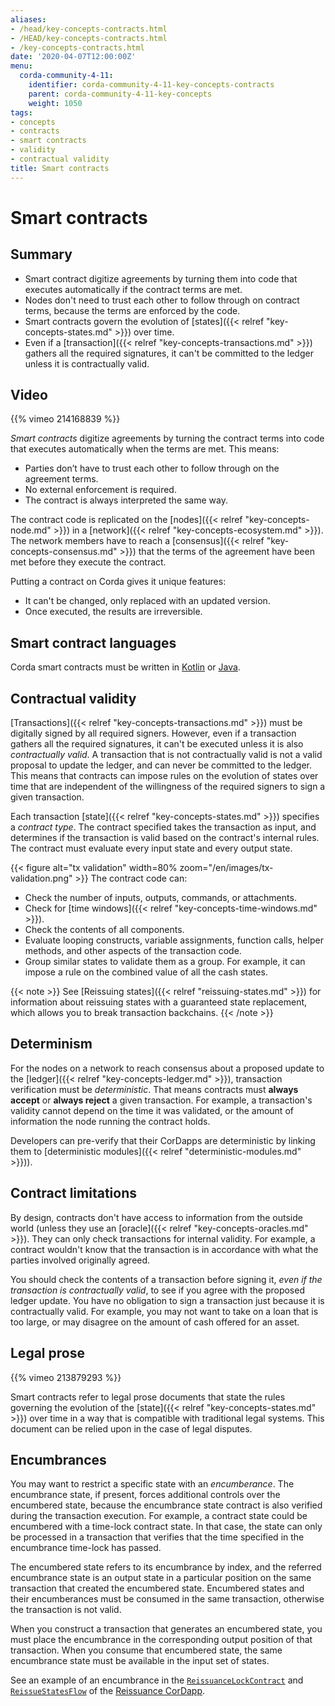 ```yaml
---
aliases:
- /head/key-concepts-contracts.html
- /HEAD/key-concepts-contracts.html
- /key-concepts-contracts.html
date: '2020-04-07T12:00:00Z'
menu:
  corda-community-4-11:
    identifier: corda-community-4-11-key-concepts-contracts
    parent: corda-community-4-11-key-concepts
    weight: 1050
tags:
- concepts
- contracts
- smart contracts
- validity
- contractual validity
title: Smart contracts
---
```



# Smart contracts

## Summary

* Smart contract digitize agreements by turning them into code that executes automatically if the contract terms are met.
* Nodes don't need to trust each other to follow through on contract terms, because the terms are enforced by the code.
* Smart contracts govern the evolution of [states]({{< relref "key-concepts-states.md" >}}) over time.
* Even if a [transaction]({{< relref "key-concepts-transactions.md" >}}) gathers all the required signatures, it can't be committed to the ledger unless it is contractually valid.

## Video

{{% vimeo 214168839 %}}


*Smart contracts* digitize agreements by turning the contract terms into code that executes automatically when the terms are met. This means:
* Parties don’t have to trust each other to follow through on the agreement terms.
* No external enforcement is required.
* The contract is always interpreted the same way.

The contract code is replicated on the [nodes]({{< relref "key-concepts-node.md" >}}) in a [network]({{< relref "key-concepts-ecosystem.md" >}}). The network members have to reach a [consensus]({{< relref "key-concepts-consensus.md" >}}) that the terms of the agreement have been met before they execute the contract.

Putting a contract on Corda gives it unique features:
* It can't be changed, only replaced with an updated version.
* Once executed, the results are irreversible.

## Smart contract languages
Corda smart contracts must be written in [Kotlin](https://kotlinlang.org/) or [Java](https://www.java.com/en/).

## Contractual validity

[Transactions]({{< relref "key-concepts-transactions.md" >}}) must be digitally signed by all required signers. However, even if a
transaction gathers all the required signatures, it can't be executed unless it is also *contractually valid*. A transaction that is not contractually valid is not a valid proposal to update the ledger, and can never be committed to the ledger. This means that contracts can impose rules on the evolution of states over time that are independent of the willingness of the required signers to sign a given transaction.

Each transaction [state]({{< relref "key-concepts-states.md" >}}) specifies a *contract type*. The contract specified takes the transaction as input, and determines if the transaction is valid based on the
contract's internal rules. The contract must evaluate every input state and every output state.

{{< figure alt="tx validation" width=80% zoom="/en/images/tx-validation.png" >}}
The contract code can:

* Check the number of inputs, outputs, commands, or attachments.
* Check for [time windows]({{< relref "key-concepts-time-windows.md" >}}).
* Check the contents of all components.
* Evaluate looping constructs, variable assignments, function calls, helper methods, and other aspects of the transaction code.
* Group similar states to validate them as a group. For example, it can impose a rule on the combined value of all the cash
states.

{{< note >}}
See [Reissuing states]({{< relref "reissuing-states.md" >}}) for information about reissuing states with a guaranteed state replacement, which allows you to break transaction backchains.
{{< /note >}}

## Determinism

For the nodes on a network to reach consensus about a proposed update to the [ledger]({{< relref "key-concepts-ledger.md" >}}), transaction verification must be *deterministic*. That means contracts must **always accept** or **always reject** a given transaction. For example, a transaction's validity cannot depend on the time it was validated, or the amount of information the node running the contract holds.

Developers can pre-verify that their CorDapps are deterministic by linking them to [deterministic modules]({{< relref "deterministic-modules.md" >}})).

## Contract limitations

By design, contracts don't have access to information from the outside world (unless they use an [oracle]({{< relref "key-concepts-oracles.md" >}}). They can only check transactions for internal validity. For example, a contract wouldn't know that the transaction is in accordance with what the parties involved originally agreed.

You should check the contents of a transaction before signing it, *even if the transaction is
contractually valid*, to see if you agree with the proposed ledger update. You have no obligation to
sign a transaction just because it is contractually valid. For example, you may not want to take on a loan that
is too large, or may disagree on the amount of cash offered for an asset.

## Legal prose

{{% vimeo 213879293 %}}

Smart contracts refer to legal prose documents that state the rules governing the evolution of the [state]({{< relref "key-concepts-states.md" >}}) over
time in a way that is compatible with traditional legal systems. This document can be relied upon in the case of
legal disputes.

## Encumbrances

You may want to restrict a specific state with an *encumberance*. The encumbrance state, if present, forces additional controls over the encumbered state, because the encumbrance state contract is also verified during the transaction execution. For example, a contract state could be
encumbered with a time-lock contract state. In that case, the state can only be processed in a transaction that verifies that the
time specified in the encumbrance time-lock has passed.

The encumbered state refers to its encumbrance by index, and the referred encumbrance state is an output state in a
particular position on the same transaction that created the encumbered state. Encumbered states and their encumberances must be consumed in the same transaction, otherwise the transaction is not valid.

When you construct a transaction that generates an encumbered state, you must place the encumbrance in the corresponding output
position of that transaction. When you consume that encumbered state, the same encumbrance state must be
available in the input set of states.

See an example of an encumbrance in the <a href="https://github.com/corda/reissue-cordapp/blob/master/contracts/src/main/kotlin/com/r3/corda/lib/reissuance/contracts/ReissuanceLockContract.kt">`ReissuanceLockContract`</a> and <a href="https://github.com/corda/reissue-cordapp/blob/master/workflows/src/main/kotlin/com/r3/corda/lib/reissuance/flows/ReissueStates.kt">`ReissueStatesFlow`</a> of the [Reissuance CorDapp](https://github.com/corda/reissue-cordapp).
